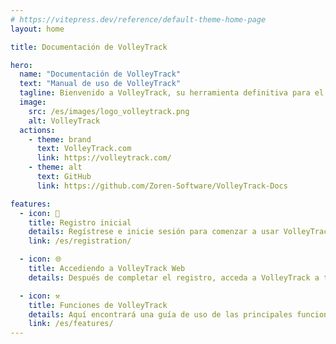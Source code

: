 ```yaml
---
# https://vitepress.dev/reference/default-theme-home-page
layout: home

title: Documentación de VolleyTrack

hero:
  name: "Documentación de VolleyTrack"
  text: "Manual de uso de VolleyTrack"
  tagline: Bienvenido a VolleyTrack, su herramienta definitiva para el monitoreo y gestión de estadísticas de voleibol. Este manual le guiará en el uso de las principales funcionalidades de la herramienta.
  image:
    src: /es/images/logo_volleytrack.png
    alt: VolleyTrack
  actions:
    - theme: brand
      text: VolleyTrack.com
      link: https://volleytrack.com/
    - theme: alt
      text: GitHub
      link: https://github.com/Zoren-Software/VolleyTrack-Docs

features:
  - icon: 📝
    title: Registro inicial
    details: Regístrese e inicie sesión para comenzar a usar VolleyTrack.
    link: /es/registration/

  - icon: 🌐
    title: Accediendo a VolleyTrack Web
    details: Después de completar el registro, acceda a VolleyTrack a través de su navegador.

  - icon: ⚒️
    title: Funciones de VolleyTrack
    details: Aquí encontrará una guía de uso de las principales funcionalidades de VolleyTrack.
    link: /es/features/
---
```


